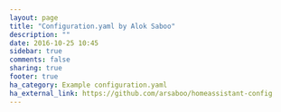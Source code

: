 ```yaml
---
layout: page
title: "Configuration.yaml by Alok Saboo"
description: ""
date: 2016-10-25 10:45
sidebar: true
comments: false
sharing: true
footer: true
ha_category: Example configuration.yaml
ha_external_link: https://github.com/arsaboo/homeassistant-config
---
```

